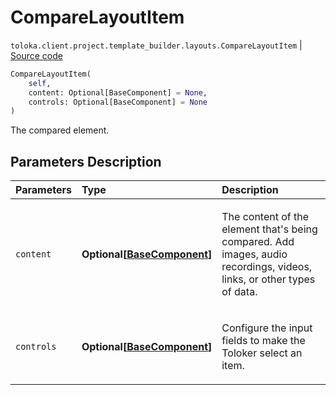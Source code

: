 # CompareLayoutItem
`toloka.client.project.template_builder.layouts.CompareLayoutItem` | [Source code](https://github.com/Toloka/toloka-kit/blob/v1.1.0.post1/src/client/project/template_builder/layouts.py#L99)

```python
CompareLayoutItem(
    self,
    content: Optional[BaseComponent] = None,
    controls: Optional[BaseComponent] = None
)
```

The compared element.

## Parameters Description

| Parameters | Type | Description |
| :----------| :----| :-----------|
`content`|**Optional\[[BaseComponent](toloka.client.project.template_builder.base.BaseComponent.md)\]**|<p>The content of the element that&#x27;s being compared. Add images, audio recordings, videos, links, or other types of data.</p>
`controls`|**Optional\[[BaseComponent](toloka.client.project.template_builder.base.BaseComponent.md)\]**|<p>Configure the input fields to make the Toloker select an item.</p>
